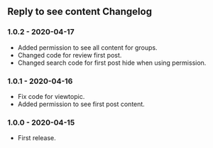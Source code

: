 ## Reply to see content Changelog

### 1.0.2 - 2020-04-17
- Added permission to see all content for groups. 
- Changed code for review first post.
- Changed search code for first post hide when using permission.

### 1.0.1 - 2020-04-16
- Fix code for viewtopic.
- Added permission to see first post content. 

### 1.0.0 - 2020-04-15

- First release.